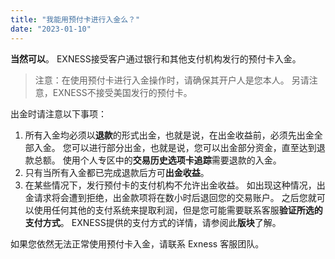 ```yaml
---
title: "我能用预付卡进行入金么？"
date: "2023-01-10"
---
```


**当然可以**。 EXNESS接受客户通过银行和其他支付机构发行的预付卡入金。

> 注意：在使用预付卡进行入金操作时，请确保其开户人是您本人。 另请注意，EXNESS不接受美国发行的预付卡。

出金时请注意以下事项：

1. 所有入金均必须以**退款**的形式出金，也就是说，在出金收益前，必须先出金全部入金。 您可以进行部分出金，也就是说，您可以出金部分资金，直至达到退款总额。 使用个人专区中的**交易历史选项卡追踪**需要退款的入金。
2. 只有当所有入金都已完成退款后方可**出金收益**。
3. 在某些情况下，发行预付卡的支付机构不允许出金收益。 如出现这种情况，出金请求将会遭到拒绝，出金款项将在数小时后退回您的交易账户。 之后您就可以使用任何其他的支付系统来提取利润，但是您可能需要联系客服**验证所选的支付方式**。 EXNESS提供的支付方式的详情，请参阅此**版块**了解。

如果您依然无法正常使用预付卡入金，请联系 Exness 客服团队。
